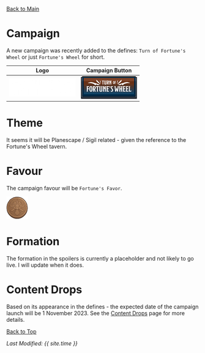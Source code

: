[Back to Main](index.md)

# Campaign

A new campaign was recently added to the defines: `Turn of Fortune's Wheel` or just `Fortune's Wheel` for short.

| Logo | Campaign Button |
|---|---|
| ![Fortune's Wheel Campaign Logo](images/campaign_fortuneswheel/logo.png) | ![Favour Icon](images/campaign_fortuneswheel/campaign_button.png) |

# Theme

It seems it will be Planescape / Sigil related - given the reference to the Fortune's Wheel tavern.

# Favour

The campaign favour will be `Fortune's Favor`.

![Favour Icon](images/campaign_fortuneswheel/icon_favour.png)

# Formation

The formation in the spoilers is currently a placeholder and not likely to go live. I will update when it does.

# Content Drops

Based on its appearance in the defines - the expected date of the campaign launch will be 1 November 2023. See the [Content Drops](contentdrops.md) page for more details.




[Back to Top](#top)

*Last Modified: {{ site.time }}*